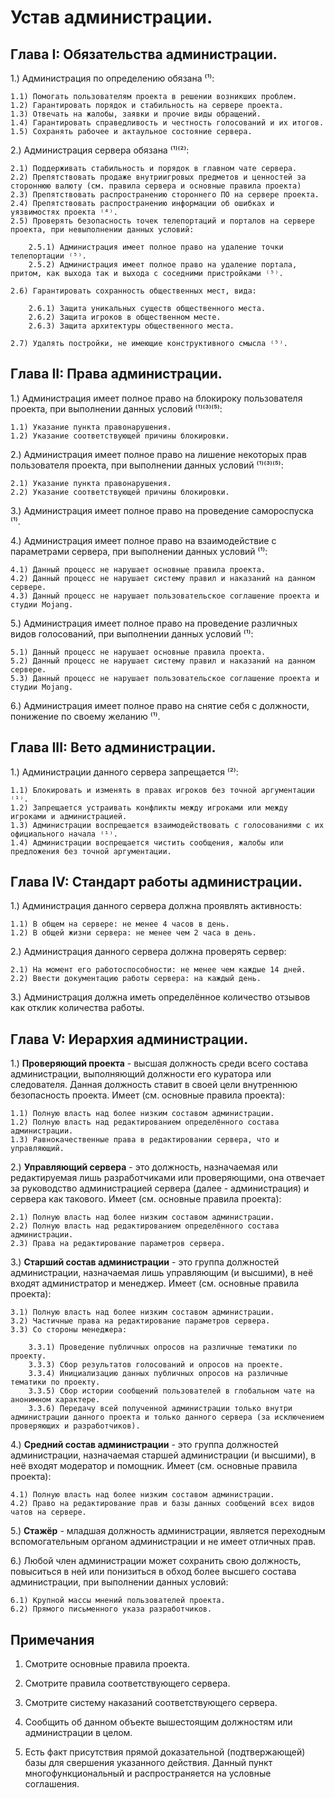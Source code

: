 # Устав администрации.

## Глава I: Обязательства администрации.

1.) Администрация по определению обязана ⁽¹⁾:

    1.1) Помогать пользователям проекта в решении возникших проблем.
    1.2) Гарантировать порядок и стабильность на сервере проекта.
    1.3) Отвечать на жалобы, заявки и прочие виды обращений.
    1.4) Гарантировать справедливость и честность голосований и их итогов.
    1.5) Сохранять рабочее и актаульное состояние сервера.

2.) Администрация сервера обязана ⁽¹⁾⁽²⁾:

    2.1) Поддерживать стабильность и порядок в главном чате сервера.
    2.2) Препятствовать продаже внутриигровых предметов и ценностей за стороннюю валюту (см. правила сервера и основные правила проекта)
    2.3) Препятствовать распространению стороннего ПО на сервере проекта.
    2.4) Препятствовать распространению информации об ошибках и уязвимостях проекта ⁽⁴⁾.
    2.5) Проверять безопасность точек телепортаций и порталов на сервере проекта, при невыполнении данных условий:

        2.5.1) Администрация имеет полное право на удаление точки телепортации ⁽⁵⁾.
        2.5.2) Администрация имеет полное право на удаление портала, притом, как выхода так и выхода с соседними пристройками ⁽⁵⁾.

    2.6) Гарантировать сохранность общественных мест, вида:

        2.6.1) Защита уникальных существ общественного места.
        2.6.2) Защита игроков в общественном месте.
        2.6.3) Защита архитектуры общественного места.

    2.7) Удалять постройки, не имеющие конструктивного смысла ⁽⁵⁾.

## Глава II: Права администрации.

1.) Администрация имеет полное право на блокироку пользователя проекта, при выполнении данных условий ⁽¹⁾⁽³⁾⁽⁵⁾:

    1.1) Указание пункта правонарушения.
    1.2) Указание соответствующей причины блокировки.

2.) Администрация имеет полное право на лишение некоторых прав пользователя проекта, при выполнении данных условий ⁽¹⁾⁽³⁾⁽⁵⁾:

    2.1) Указание пункта правонарушения.
    2.2) Указание соответствующей причины блокировки.

3.) Администрация имеет полное право на проведение самороспуска ⁽¹⁾.

4.) Администрация имеет полное право на взаимодействие с параметрами сервера, при выполнении данных условий ⁽¹⁾:

    4.1) Данный процесс не нарушает основные правила проекта.
    4.2) Данный процесс не нарушает систему правил и наказаний на данном сервере.
    4.3) Данный процесс не нарушает пользовательское соглашение проекта и студии Mojang.

5.) Администрация имеет полное право на проведение различных видов голосований, при выполнении данных условий ⁽¹⁾:

    5.1) Данный процесс не нарушает основные правила проекта.
    5.2) Данный процесс не нарушает систему правил и наказаний на данном сервере.
    5.3) Данный процесс не нарушает пользовательское соглашение проекта и студии Mojang.

6.) Администрация имеет полное право на снятие себя с должности, понижение по своему желанию ⁽¹⁾.

## Глава III: Вето администрации.

1.) Администрации данного сервера запрещается ⁽²⁾:

    1.1) Блокировать и изменять в правах игроков без точной аргументации ⁽¹⁾.
    1.2) Запрещается устраивать конфликты между игроками или между игроками и администрацией.
    1.3) Администрации воспрещается взаимодействовать с голосованиями с их официального начала ⁽¹⁾.
    1.4) Администрации воспрещается чистить сообщения, жалобы или предложения без точной аргументации. 

## Глава IV: Стандарт работы администрации.

1.) Администрация данного сервера должна проявлять активность:

    1.1) В общем на сервере: не менее 4 часов в день.
    1.2) В общей жизни сервера: не менее чем 2 часа в день.

2.) Администрация данного сервера должна проверять сервер:

    2.1) На момент его работоспособности: не менее чем каждые 14 дней.
    2.2) Ввести документацию работы сервера: на каждый день.

3.) Администрация должна иметь определённое количество отзывов как отклик количества работы.

## Глава V: Иерархия администрации.

1.) **Проверяющий проекта** - высшая должность среди всего состава администрации, выполняющий должности его куратора или следователя. Данная должность ставит в своей цели внутреннюю безопасность проекта. Имеет (см. основные правила проекта):

    1.1) Полную власть над более низким составом администрации.
    1.2) Полную власть над редактированием определённого состава администрации.
    1.3) Равнокачественные права в редактировании сервера, что и управляющий.

2.) **Управляющий сервера** - это должность, назначаемая или редактируемая лишь разработчиками или проверяющими, она отвечает за руководство администрацией сервера (далее - администрация) и сервера как такового. Имеет (см. основные правила проекта):

    2.1) Полную власть над более низким составом администрации.
    2.2) Полную власть над редактированием определённого состава администрации.
    2.3) Права на редактирование параметров сервера.

3.) **Старший состав администрации** - это группа должностей администрации, назначаемая лишь управляющим (и высшими), в неё входят администратор и менеджер. Имеет (см. основные правила проекта):

    3.1) Полную власть над более низким составом администрации.
    3.2) Частичные права на редактирование параметров сервера.
    3.3) Со стороны менеджера:

        3.3.1) Проведение публичных опросов на различные тематики по проекту.
        3.3.3) Сбор результатов голосований и опросов на проекте.
        3.3.4) Инициализацию данных публичных опросов на различные тематики по проекту.
        3.3.5) Сбор истории сообщений пользователей в глобальном чате на анонимном характере.
        3.3.6) Передачу всей полученной администрации только внутри администрации данного проекта и только данного сервера (за исключением проверяющих и разработчиков).

4.) **Средний состав администрации** - это группа должностей администрации, назначаемая старшей администрации (и высшими), в неё входят модератор и помощник. Имеет (см. основные правила проекта):

    4.1) Полную власть над более низким составом администрации.
    4.2) Право на редактирование прав и базы данных сообщений всех видов чатов на сервере.

5.) **Стажёр** - младшая должность администрации, является переходным вспомогательным органом администрации и не имеет отличных прав.

6.) Любой член администрации может сохранить свою должность, повыситься в ней или понизиться в обход более высшего состава администрации, при выполнении данных условий:

    6.1) Крупной массы мнений пользователей проекта.
    6.2) Прямого письменного указа разработчиков.


## Примечания

1. Смотрите основные правила проекта.

2. Смотрите правила соответствующего сервера.

3. Смотрите систему наказаний соответствующего сервера.

4. Сообщить об данном объекте вышестоящим должностям или администрации в целом.

5. Есть факт присутствия прямой доказательной (подтвержающей) базы для свершения указанного действия. Данный пункт многофункциональный и распространяется на условные соглашения.